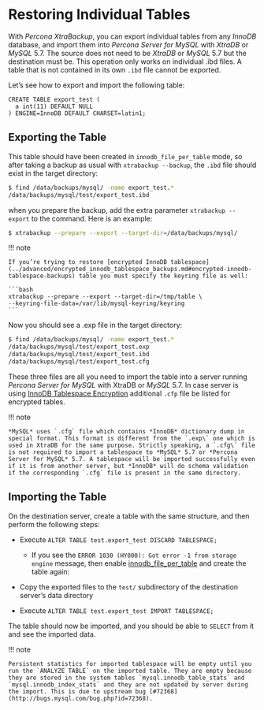 # Restoring Individual Tables

With *Percona XtraBackup*, you can export individual tables from any *InnoDB* database, and
import them into *Percona Server for MySQL* with *XtraDB* or *MySQL* 5.7. The source does not
need to be *XtraDB* or *MySQL* 5.7 but the destination must be. This operation only works on
individual .ibd files. A table that is not contained in its own `.ibd` file cannot be exported.

Let’s see how to export and import the following table:

```mysql
CREATE TABLE export_test (
  a int(11) DEFAULT NULL
) ENGINE=InnoDB DEFAULT CHARSET=latin1;
```

## Exporting the Table

This table should have been created in `innodb_file_per_table` mode, so
after taking a backup as usual with `xtrabackup --backup`, the
`.ibd` file should exist in the target directory:

```bash
$ find /data/backups/mysql/ -name export_test.*
/data/backups/mysql/test/export_test.ibd
```

when you prepare the backup, add the extra parameter
`xtrabackup --export` to the command. Here is an example:

```bash
$ xtrabackup --prepare --export --target-dir=/data/backups/mysql/
```

!!! note

    If you’re trying to restore [encrypted InnoDB tablespace](../advanced/encrypted_innodb_tablespace_backups.md#encrypted-innodb-tablespace-backups) table you must specify the keyring file as well: 
   
    ```bash
    xtrabackup --prepare --export --target-dir=/tmp/table \
    --keyring-file-data=/var/lib/mysql-keyring/keyring
    ```

Now you should see a .exp file in the target directory:

```bash
$ find /data/backups/mysql/ -name export_test.*
/data/backups/mysql/test/export_test.exp
/data/backups/mysql/test/export_test.ibd
/data/backups/mysql/test/export_test.cfg
```

These three files are all you need to import the table into a server running
*Percona Server for MySQL* with XtraDB or *MySQL* 5.7. In case server is using [InnoDB
Tablespace Encryption](http://dev.mysql.com/doc/refman/5.7/en/innodb-tablespace-encryption.html)
additional `.cfp` file be listed for encrypted tables.

!!! note

    *MySQL* uses `.cfg` file which contains *InnoDB* dictionary dump in special format. This format is different from the `.exp\` one which is used in XtraDB for the same purpose. Strictly speaking, a `.cfg\` file is not required to import a tablespace to *MySQL* 5.7 or *Percona Server for MySQL* 5.7. A tablespace will be imported successfully even if it is from another server, but *InnoDB* will do schema validation if the corresponding `.cfg` file is present in the same directory.

## Importing the Table

On the destination server, create a table with the same structure, and then perform the following steps:

* Execute `ALTER TABLE test.export_test DISCARD TABLESPACE;`

    * If you see the `ERROR 1030
(HY000): Got error -1 from storage engine` message, then enable
[innodb_file_per_table](../glossary.md#term-innodb_file_per_table) and create the table again:

* Copy the exported files to the `test/` subdirectory of the destination
server’s data directory

* Execute `ALTER TABLE test.export_test IMPORT TABLESPACE;`

The table should now be imported, and you should be able to `SELECT` from it
and see the imported data.

!!! note

    Persistent statistics for imported tablespace will be empty until you run the `ANALYZE TABLE` on the imported table. They are empty because they are stored in the system tables `mysql.innodb_table_stats` and `mysql.innodb_index_stats` and they are not updated by server during the import. This is due to upstream bug [#72368](http://bugs.mysql.com/bug.php?id=72368).

